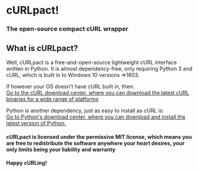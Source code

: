 # cURLpact!
### The open-source compact cURL wrapper

## What is cURLpact?

Well, cURLpact is a free-and-open-source lightweight cURL interface written in Python.
It is almost dependency-free, only requiring Python 3 and cURL, which is built in to Windows 10 versions =>1803.

If however your OS doesn't have cURL built in, then:  
[Go to the cURL download center, where you can download the latest cURL binaries for a wide range of platforms](https://curl.se/download.html)

Python is another dependency, just as easy to install as cURL is:  
[Go to Python's download center, where you can download and install the latest version of Python.](https://www.python.org/downloads/)

#### cURLpact is licensed under the permissive MIT license, which means you are free to redistribute the software anywhere your heart desires, your only limits being your liability and warranty
#### Happy cURLing!
